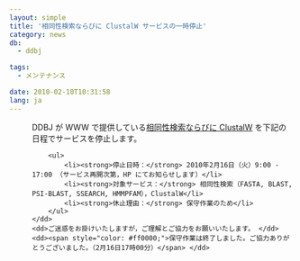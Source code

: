 ```yaml
---
layout: simple
title: '相同性検索ならびに ClustalW サービスの一時停止'
category: news
db:
  - ddbj

tags:
  - メンテナンス

date: 2010-02-10T10:31:58
lang: ja
---
```


<dl>
    <dd>DDBJ が WWW で提供している<a href="/searches.html" target="_blank">相同性検索ならびに ClustalW</a> を下記の日程でサービスを停止します。

        <ul>
            <li><strong>停止日時：</strong> 2010年2月16日（火）9:00 - 17:00 （サービス再開次第，HP にてお知らせします）</li>
            <li><strong>対象サービス：</strong> 相同性検索（FASTA, BLAST, PSI-BLAST, SSEARCH, HMMPFAM），ClustalW</li>
            <li><strong>休止理由：</strong> 保守作業のため</li>
        </ul>
    </dd>
    <dd>ご迷惑をお掛けいたしますが，ご理解とご協力をお願いいたします。 </dd>
    <dd><span style="color: #ff0000;">保守作業は終了しました。ご協力ありがとうございました。（2月16日17時00分）</span> </dd>
</dl>
